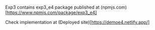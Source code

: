 Exp3 contains exp3_e4 package published at (npmjs.com)[https://www.npmjs.com/package/exp3_e4]

Check implementation at (Deployed site)[https://demoe4.netlify.app/]